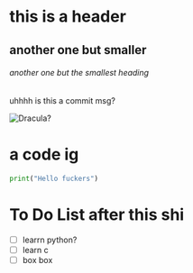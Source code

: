 # this is a header
## another one but smaller
###### another one but the smallest heading
uhhhh is this a commit msg?

![Dracula?](https://static.wikia.nocookie.net/castlevania/images/5/5d/Dracula_%28animated_series%29_-_03.png/revision/latest?cb=20180919024511)

# a code ig
``` python
print("Hello fuckers")
```

# To Do List after this shi
- [ ] learrn python?
- [ ] learn c
- [ ] box box
